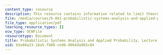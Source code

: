 ```yaml
---
content_type: resource
description: This resource contains information related to limit theorems - I.
file: /media/courses/6-041-probabilistic-systems-analysis-and-applied-probability-fall-2010/b5e66a2316a5fb88ce9600b4da965c84_MIT6_041F10_L19.pdf
file_type: application/pdf
learning_resource_types: []
ocw_type: OCWFile
resourcetype: Document
title: Probabilistic Systems Analysis and Applied Probability, Lecture 19
uid: b5e66a23-16a5-fb88-ce96-00b4da965c84
---
```

